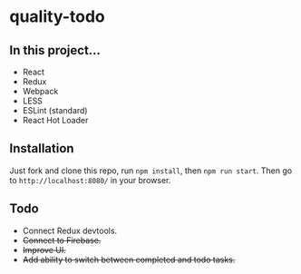 # quality-todo

## In this project...

- React
- Redux
- Webpack
- LESS
- ESLint (standard)
- React Hot Loader

## Installation

Just fork and clone this repo, run `npm install`, then `npm run start`. Then go to `http://localhost:8080/` in your browser.

## Todo

- Connect Redux devtools.
- ~~Connect to Firebase.~~
- ~~Improve UI.~~
- ~~Add ability to switch between completed and todo tasks.~~

